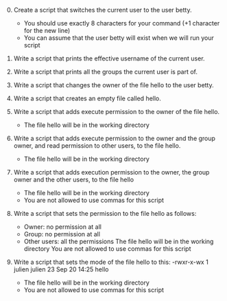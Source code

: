 0. Create a script that switches the current user to the user betty.
	* You should use exactly 8 characters for your command (+1 character for the new line)
	* You can assume that the user betty will exist when we will run your script

1. Write a script that prints the effective username of the current user.

2. Write a script that prints all the groups the current user is part of.

3. Write a script that changes the owner of the file hello to the user betty.

4. Write a script that creates an empty file called hello.

5. Write a script that adds execute permission to the owner of the file hello.
	* The file hello will be in the working directory

6. Write a script that adds execute permission to the owner and the group owner, and read permission to other users, to the file hello.
	* The file hello will be in the working directory

7. Write a script that adds execution permission to the owner, the group owner and the other users, to the file hello
	* The file hello will be in the working directory
	* You are not allowed to use commas for this script

8. Write a script that sets the permission to the file hello as follows:
	* Owner: no permission at all
	* Group: no permission at all
	* Other users: all the permissions
The file hello will be in the working directory You are not allowed to use commas for this script

9. Write a script that sets the mode of the file hello to this:
	-rwxr-x-wx 1 julien julien 23 Sep 20 14:25 hello
	* The file hello will be in the working directory
	* You are not allowed to use commas for this script
